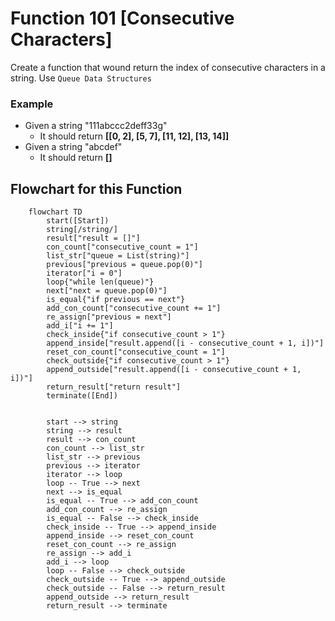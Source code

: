 # Function 101 __[Consecutive Characters]__

Create a function that wound return the index of consecutive characters in a string.
Use `Queue Data Structures` 

### Example
* Given a string "111abccc2deff33g"
    * It should return __[[0, 2], [5, 7], [11, 12], [13, 14]]__
* Given a string "abcdef"
    * It should return __[]__

## Flowchart for this Function
```mermaid
    flowchart TD
        start([Start])
        string[/string/]
        result["result = []"]
        con_count["consecutive_count = 1"]
        list_str["queue = List(string)"]
        previous["previous = queue.pop(0)"]
        iterator["i = 0"]
        loop{"while len(queue)"}
        next["next = queue.pop(0)"]
        is_equal{"if previous == next"}
        add_con_count["consecutive_count += 1"]
        re_assign["previous = next"]
        add_i["i += 1"]
        check_inside{"if consecutive_count > 1"}
        append_inside["result.append([i - consecutive_count + 1, i])"]
        reset_con_count["consecutive_count = 1"]
        check_outside{"if consecutive_count > 1"}
        append_outside["result.append([i - consecutive_count + 1, i])"]
        return_result["return result"]
        terminate([End])


        start --> string
        string --> result
        result --> con_count
        con_count --> list_str
        list_str --> previous
        previous --> iterator
        iterator --> loop
        loop -- True --> next
        next --> is_equal
        is_equal -- True --> add_con_count
        add_con_count --> re_assign
        is_equal -- False --> check_inside
        check_inside -- True --> append_inside
        append_inside --> reset_con_count
        reset_con_count --> re_assign
        re_assign --> add_i
        add_i --> loop
        loop -- False --> check_outside
        check_outside -- True --> append_outside
        check_outside -- False --> return_result
        append_outside --> return_result
        return_result --> terminate
```
